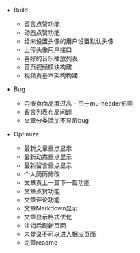 * Build
  * 留言点赞功能
  * 动态点赞功能
  * 给未设置头像的用户设置默认头像
  * 上传头像用户接口
  * 喜好的音乐播放列表
  * 首页视频模块构建
  * 视频页基本架构构建

* Bug
  * 内嵌页面高度过高 - 由于mu-header影响
  * 留言列表布局问题
  * 文章分类添加不显示bug

* Optimize
  * 最新文章重点显示
  * 最新动态重点显示
  * 最新留言重点显示
  * 个人简历修改
  * 文章页上一篇下一篇功能
  * 文章点赞功能
  * 文章评论功能
  * 文章Markdown显示
  * 文章显示格式优化
  * 注销后刷新页面
  * 未登录不可以进入相应页面
  * 完善readme